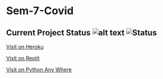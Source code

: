 # Sem-7-Covid 

## Current Project Status ![alt text](https://i.pinimg.com/originals/d1/eb/68/d1eb6846f08ac6884b4c2c6a8b39731d.gif "Logo Title Text 1") ![Status](https://github.com/Atharv-Chaudhari/Sem-7-Covid/actions/workflows/django.yml/badge.svg)

[Visit on Heroku](https://covid-infy-soars.herokuapp.com/)

[Visit on Replit](https://infysoars.doanything.repl.co/)

[Visit on Python Any Where](https://infysoars.pythonanywhere.com)
